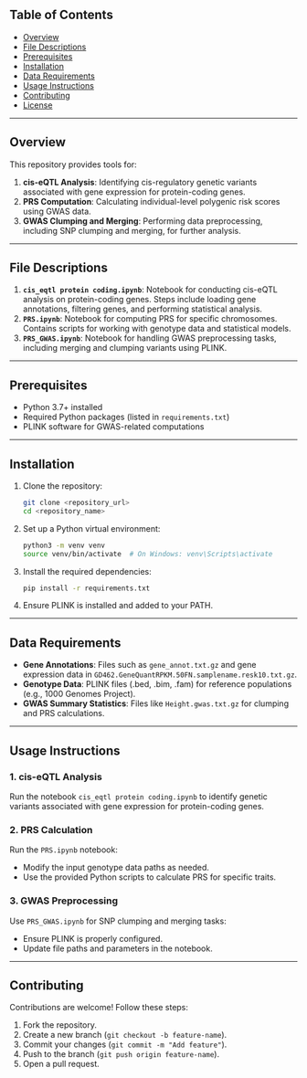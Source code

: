 ## Table of Contents

- [Overview](#overview)
- [File Descriptions](#file-descriptions)
- [Prerequisites](#prerequisites)
- [Installation](#installation)
- [Data Requirements](#data-requirements)
- [Usage Instructions](#usage-instructions)
- [Contributing](#contributing)
- [License](#license)

---

## Overview

This repository provides tools for:

1. **cis-eQTL Analysis**: Identifying cis-regulatory genetic variants associated with gene expression for protein-coding genes.
2. **PRS Computation**: Calculating individual-level polygenic risk scores using GWAS data.
3. **GWAS Clumping and Merging**: Performing data preprocessing, including SNP clumping and merging, for further analysis.

---

## File Descriptions

1. **`cis_eqtl protein coding.ipynb`**: Notebook for conducting cis-eQTL analysis on protein-coding genes. Steps include loading gene annotations, filtering genes, and performing statistical analysis.
2. **`PRS.ipynb`**: Notebook for computing PRS for specific chromosomes. Contains scripts for working with genotype data and statistical models.
3. **`PRS_GWAS.ipynb`**: Notebook for handling GWAS preprocessing tasks, including merging and clumping variants using PLINK.

---

## Prerequisites

- Python 3.7+ installed
- Required Python packages (listed in `requirements.txt`)
- PLINK software for GWAS-related computations

---

## Installation

1. Clone the repository:

   ```bash
   git clone <repository_url>
   cd <repository_name>
   ```

2. Set up a Python virtual environment:

   ```bash
   python3 -m venv venv
   source venv/bin/activate  # On Windows: venv\Scripts\activate
   ```

3. Install the required dependencies:

   ```bash
   pip install -r requirements.txt
   ```

4. Ensure PLINK is installed and added to your PATH.

---

## Data Requirements

- **Gene Annotations**: Files such as `gene_annot.txt.gz` and gene expression data in `GD462.GeneQuantRPKM.50FN.samplename.resk10.txt.gz`.
- **Genotype Data**: PLINK files (.bed, .bim, .fam) for reference populations (e.g., 1000 Genomes Project).
- **GWAS Summary Statistics**: Files like `Height.gwas.txt.gz` for clumping and PRS calculations.

---

## Usage Instructions

### 1. cis-eQTL Analysis

Run the notebook `cis_eqtl protein coding.ipynb` to identify genetic variants associated with gene expression for protein-coding genes.

### 2. PRS Calculation

Run the `PRS.ipynb` notebook:

- Modify the input genotype data paths as needed.
- Use the provided Python scripts to calculate PRS for specific traits.

### 3. GWAS Preprocessing

Use `PRS_GWAS.ipynb` for SNP clumping and merging tasks:

- Ensure PLINK is properly configured.
- Update file paths and parameters in the notebook.

---

## Contributing

Contributions are welcome! Follow these steps:

1. Fork the repository.
2. Create a new branch (`git checkout -b feature-name`).
3. Commit your changes (`git commit -m "Add feature"`).
4. Push to the branch (`git push origin feature-name`).
5. Open a pull request.
